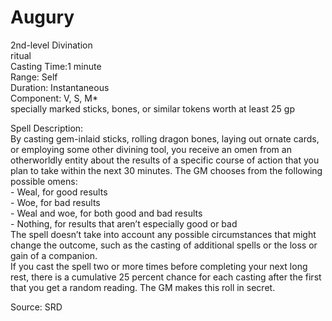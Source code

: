 # Augury
2nd-level Divination<br>
ritual<br>
Casting Time:1 minute<br>
Range: Self<br>
Duration: Instantaneous<br>
Component: V, S, M*<br>
specially marked sticks, bones, or similar tokens worth at least 25 gp

Spell Description:<br>
By casting gem-inlaid sticks, rolling dragon bones, laying out ornate cards, or employing some other divining tool, you receive an omen from an otherworldly entity about the results of a specific course of action that you plan to take within the next 30 minutes. The GM chooses from the following possible omens:<br>- Weal, for good results<br>- Woe, for bad results<br>- Weal and woe, for both good and bad results<br>- Nothing, for results that aren’t especially good or bad<br>The spell doesn’t take into account any possible circumstances that might change the outcome, such as the casting of additional spells or the loss or gain of a companion.<br>If you cast the spell two or more times before completing your next long rest, there is a cumulative 25 percent chance for each casting after the first that you get a random reading. The GM makes this roll in secret.

Source: SRD